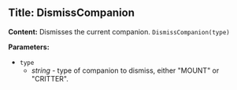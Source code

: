 ## Title: DismissCompanion

**Content:**
Dismisses the current companion.
`DismissCompanion(type)`

**Parameters:**
- `type`
  - *string* - type of companion to dismiss, either "MOUNT" or "CRITTER".